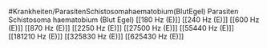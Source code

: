 #Krankheiten/ParasitenSchistosomahaematobium(BlutEgel)
Parasiten Schistosoma haematobium (Blut Egel)
[[180 Hz (E)]]
[[240 Hz (E)]]
[[600 Hz (E)]]
[[870 Hz (E)]]
[[2250 Hz (E)]]
[[27500 Hz (E)]]
[[55440 Hz (E)]]
[[181210 Hz (E)]]
[[325830 Hz (E)]]
[[625430 Hz (E)]]
